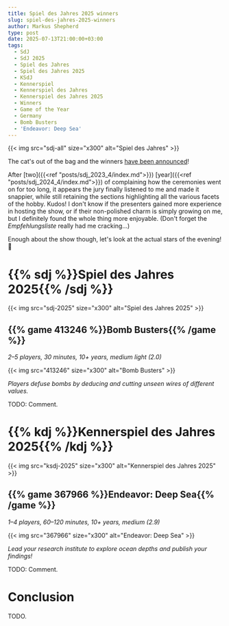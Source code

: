 ```yaml
---
title: Spiel des Jahres 2025 winners
slug: spiel-des-jahres-2025-winners
author: Markus Shepherd
type: post
date: 2025-07-13T21:00:00+03:00
tags:
  - SdJ
  - SdJ 2025
  - Spiel des Jahres
  - Spiel des Jahres 2025
  - KSdJ
  - Kennerspiel
  - Kennerspiel des Jahres
  - Kennerspiel des Jahres 2025
  - Winners
  - Game of the Year
  - Germany
  - Bomb Busters
  - 'Endeavor: Deep Sea'
---
```


{{< img src="sdj-all" size="x300" alt="Spiel des Jahres" >}}

The cat's out of the bag and the winners [have been announced](https://www.spiel-des-jahres.de/en/the-spiel-des-jahres-2025-is-bomb-busters/)!

After [two]({{<ref "posts/sdj_2023_4/index.md">}}) [year]({{<ref "posts/sdj_2024_4/index.md">}}) of complaining how the ceremonies went on for too long, it appears the jury finally listened to me and made it snappier, while still retaining the sections highlighting all the various facets of the hobby. Kudos! I don't know if the presenters gained more experience in hosting the show, or if their non-polished charm is simply growing on me, but I definitely found the whole thing more enjoyable. (Don't forget the *Empfehlungsliste* really had me cracking…)

Enough about the show though, let's look at the actual stars of the evening! 🤩


# {{% sdj %}}Spiel des Jahres 2025{{% /sdj %}}

{{< img src="sdj-2025" size="x300" alt="Spiel des Jahres 2025" >}}


## {{% game 413246 %}}Bomb Busters{{% /game %}}

*2–5 players, 30 minutes, 10+ years, medium light (2.0)*

{{< img src="413246" size="x300" alt="Bomb Busters" >}}

*Players defuse bombs by deducing and cutting unseen wires of different values.*

TODO: Comment.


# {{% kdj %}}Kennerspiel des Jahres 2025{{% /kdj %}}

{{< img src="ksdj-2025" size="x300" alt="Kennerspiel des Jahres 2025" >}}


## {{% game 367966 %}}Endeavor: Deep Sea{{% /game %}}

*1–4 players, 60–120 minutes, 10+ years, medium (2.9)*

{{< img src="367966" size="x300" alt="Endeavor: Deep Sea" >}}

*Lead your research institute to explore ocean depths and publish your findings!*

TODO: Comment.


# Conclusion

TODO.
